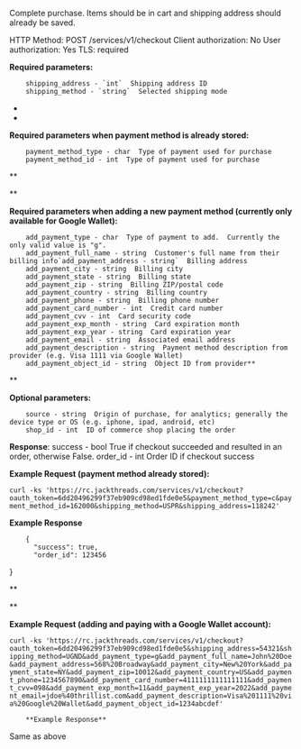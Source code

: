 Complete purchase. Items should be in cart and shipping address should already be saved.



HTTP Method: POST /services/v1/checkout
Client authorization: No
User authorization: Yes
TLS: required


**Required parameters:**


        shipping_address - `int`  Shipping address ID
        shipping_method - `string`  Selected shipping mode
*
*

**Required parameters when payment method is already stored:**


        payment_method_type - char  Type of payment used for purchase
        payment_method_id - int  Type of payment used for purchase

**

**

**Required parameters when adding a new payment method (currently only available for Google Wallet):**


        add_payment_type - char  Type of payment to add.  Currently the only valid value is "g".
        add_payment_full_name - string  Customer's full name from their billing info`add_payment_address - string`  Billing address
        add_payment_city - string  Billing city
        add_payment_state - string  Billing state
        add_payment_zip - string  Billing ZIP/postal code
        add_payment_country - string  Billing country
        add_payment_phone - string  Billing phone number
        add_payment_card_number - int  Credit card number
        add_payment_cvv - int  Card security code
        add_payment_exp_month - string  Card expiration month
        add_payment_exp_year - string  Card expiration year
        add_payment_email - string  Associated email address
        add_payment_description - string  Payment method description from provider (e.g. Visa 1111 via Google Wallet)
        add_payment_object_id - string  Object ID from provider**

**

**Optional parameters:**


        source - string  Origin of purchase, for analytics; generally the device type or OS (e.g. iphone, ipad, android, etc)
        shop_id - int  ID of commerce shop placing the order

**Response**:
        success - bool  True if checkout succeeded and resulted in an order, otherwise False.
        order_id - int  Order ID if checkout success


**Example Request (payment method already stored):**

``curl -ks 'https://rc.jackthreads.com/services/v1/checkout?oauth_token=6dd20496299f37eb909cd98ed1fde0e5&payment_method_type=c&payment_method_id=162000&shipping_method=USPR&shipping_address=118242'``


**Example Response**




        {
          "success": true,
          "order_id": 123456
}



**

**

**Example Request (adding and paying with a Google Wallet account):**

``curl -ks 'https://rc.jackthreads.com/services/v1/checkout?oauth_token=6dd20496299f37eb909cd98ed1fde0e5&shipping_address=54321&shipping_method=UGND&add_payment_type=g&add_payment_full_name=John%20Doe&add_payment_address=568%20Broadway&add_payment_city=New%20York&add_payment_state=NY&add_payment_zip=10012&add_payment_country=US&add_payment_phone=1234567890&add_payment_card_number=4111111111111111&add_payment_cvv=098&add_payment_exp_month=11&add_payment_exp_year=2022&add_payment_email=jdoe%40thrillist.com&add_payment_description=Visa%201111%20via%20Google%20Wallet&add_payment_object_id=1234abcdef'``
        

        **Example Response**

Same as above